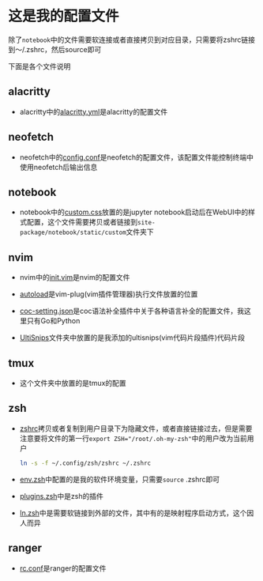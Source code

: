 # 这是我的配置文件

除了`notebook`中的文件需要软连接或者直接拷贝到对应目录，只需要将zshrc链接到～/.zshrc，然后source即可

下面是各个文件说明

## alacritty

- alacritty中的[alacritty.yml](./alacritty/alacritty.yml)是alacritty的配置文件

## neofetch

- neofetch中的[config.conf](./neofetch/config.conf)是neofetch的配置文件，该配置文件能控制终端中使用neofetch后输出信息

## notebook

- notebook中的[custom.css](./notebook/custom.css)放置的是jupyter notebook启动后在WebUI中的样式配置，这个文件需要拷贝或者链接到`site-package/notebook/static/custom`文件夹下

## nvim

- nvim中的[init.vim](./nvim/init.vim)是nvim的配置文件

- [autoload](./nvim/autoload)是vim-plug(vim插件管理器)执行文件放置的位置

- [coc-setting.json](./nvim/coc-settings.json)是coc语法补全插件中关于各种语言补全的配置文件，我这里只有Go和Python

- [UltiSnips](./nvim/UltiSnips)文件夹中放置的是我添加的ultisnips(vim代码片段插件)代码片段

## tmux

- 这个文件夹中放置的是tmux的配置


## zsh

- [zshrc](./zsh/zshrc)拷贝或者复制到用户目录下为隐藏文件，或者直接链接过去，但是需要注意要将文件的第一行`export ZSH="/root/.oh-my-zsh"`中的用户改为当前用户

	```bash
	ln -s -f ~/.config/zsh/zshrc ~/.zshrc
	```
- [env.zsh](./zsh/env.zsh)中配置的是我的软件环境变量，只需要`source` .zshrc即可

- [plugins.zsh](./zsh/plugins.zsh)中是zsh的插件

- [ln.zsh](./zsh/ln.zsh)中是需要软链接到外部的文件，其中有的是映射程序启动方式，这个因人而异

## ranger

- [rc.conf](./ranger/rc.conf)是ranger的配置文件
